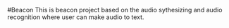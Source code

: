 #Beacon
This is beacon project based on the audio sythesizing and audio recognition where user can make audio to text.
